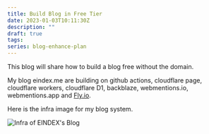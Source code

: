 ```yaml
---
title: Build Blog in Free Tier
date: 2023-01-03T10:11:30Z
description: ""
draft: true
tags: 
series: blog-enhance-plan
---
```


This blog will share how to build a blog free without the domain.

My blog eindex.me are building on github actions, cloudflare page, cloudflare workers, cloudflare D1, backblaze, webmentions.io, webmentions.app and [Fly.io](https://fly.io).

Here is the infra image for my blog system.

![Infra of EINDEX's Blog](https://img.eindex.me/img/aa8ccf806911f872714d14166f773425.png)
